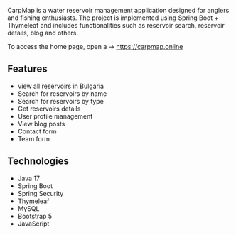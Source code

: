 CarpMap is a water reservoir management application designed for anglers and fishing enthusiasts.
The project is implemented using Spring Boot + Thymeleaf and includes functionalities such as reservoir search, reservoir details, blog and others.

To access the home page, open a -> https://carpmap.online

## Features

- view all reservoirs in Bulgaria
- Search for reservoirs by name
- Search for reservoirs by type
- Get reservoirs details
- User profile management
- View blog posts
- Contact form
- Team form

## Technologies

- Java 17
- Spring Boot
- Spring Security
- Thymeleaf
- MySQL
- Bootstrap 5
- JavaScript
